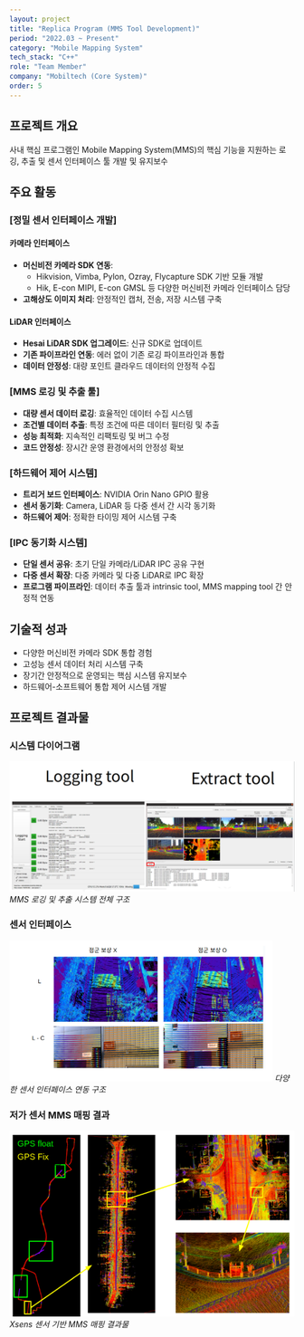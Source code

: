 ```yaml
---
layout: project
title: "Replica Program (MMS Tool Development)"
period: "2022.03 ~ Present"
category: "Mobile Mapping System"
tech_stack: "C++"
role: "Team Member"
company: "Mobiltech (Core System)"
order: 5
---
```


## 프로젝트 개요
사내 핵심 프로그램인 Mobile Mapping System(MMS)의 핵심 기능을 지원하는 로깅, 추출 및 센서 인터페이스 툴 개발 및 유지보수

## 주요 활동

### [정밀 센서 인터페이스 개발]

#### 카메라 인터페이스
- **머신비전 카메라 SDK 연동**:
  - Hikvision, Vimba, Pylon, Ozray, Flycapture SDK 기반 모듈 개발
  - Hik, E-con MIPI, E-con GMSL 등 다양한 머신비전 카메라 인터페이스 담당
- **고해상도 이미지 처리**: 안정적인 캡처, 전송, 저장 시스템 구축

#### LiDAR 인터페이스
- **Hesai LiDAR SDK 업그레이드**: 신규 SDK로 업데이트
- **기존 파이프라인 연동**: 에러 없이 기존 로깅 파이프라인과 통합
- **데이터 안정성**: 대량 포인트 클라우드 데이터의 안정적 수집

### [MMS 로깅 및 추출 툴]
- **대량 센서 데이터 로깅**: 효율적인 데이터 수집 시스템
- **조건별 데이터 추출**: 특정 조건에 따른 데이터 필터링 및 추출
- **성능 최적화**: 지속적인 리팩토링 및 버그 수정
- **코드 안정성**: 장시간 운영 환경에서의 안정성 확보

### [하드웨어 제어 시스템]
- **트리거 보드 인터페이스**: NVIDIA Orin Nano GPIO 활용
- **센서 동기화**: Camera, LiDAR 등 다중 센서 간 시각 동기화
- **하드웨어 제어**: 정확한 타이밍 제어 시스템 구축

### [IPC 동기화 시스템]
- **단일 센서 공유**: 초기 단일 카메라/LiDAR IPC 공유 구현
- **다중 센서 확장**: 다중 카메라 및 다중 LiDAR로 IPC 확장
- **프로그램 파이프라인**: 데이터 추출 툴과 intrinsic tool, MMS mapping tool 간 안정적 연동

## 기술적 성과
- 다양한 머신비전 카메라 SDK 통합 경험
- 고성능 센서 데이터 처리 시스템 구축
- 장기간 안정적으로 운영되는 핵심 시스템 유지보수
- 하드웨어-소프트웨어 통합 제어 시스템 개발

## 프로젝트 결과물

### 시스템 다이어그램
![System Diagram](/assets/images/projects/replica/system_diagram.png)
*MMS 로깅 및 추출 시스템 전체 구조*

### 센서 인터페이스
![Sensor Interface](/assets/images/projects/replica/sensor_interface.png)
*다양한 센서 인터페이스 연동 구조*

### 저가 센서 MMS 매핑 결과
![Mapping Result](/assets/images/projects/replica/mapping_result.png)
*Xsens 센서 기반 MMS 매핑 결과물*
